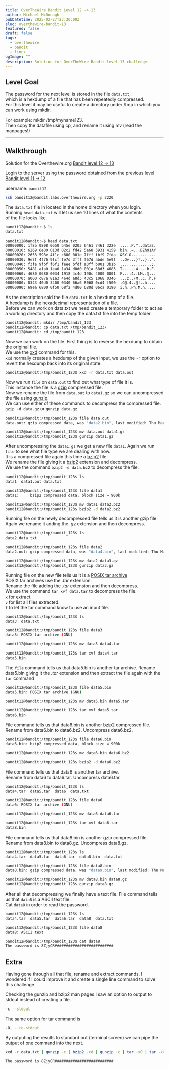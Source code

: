 ```yaml
---
title: OverTheWire Bandit Level 12 -> 13
author: Michael McDonagh
pubDatetime: 2025-02-27T23:30:00Z
slug: overthewire-bandit-13
featured: false
draft: false
tags:
  - overthewire
  - bandit
  - linux
ogImage: ""
description: Solution for OverTheWire Bandit level 13 challenge.
---
```


## Level Goal

The password for the next level is stored in the file `data.txt`,  
which is a hexdump of a file that has been repeatedly compressed.  
For this level it may be useful to create a directory under /tmp in which you can work using mkdir.  

For example: mkdir /tmp/myname123.  
Then copy the datafile using cp, and rename it using mv (read the manpages!)

---

## Walkthrough

Solution for the Overthewire.org [Bandit level 12 -> 13](https://overthewire.org/wargames/bandit/bandit13.html)

Login to the server using the password obtained from the previous level [Bandit level 11 -> 12](/posts/overthewire-bandit-12).  

username: `bandit12`

```bash
ssh bandit12@bandit.labs.overthewire.org -p 2220
```

The `data.txt` file in located in the home directory when you login.  
Running `head data.txt` will let us see 10 lines of what the contents  
of the file looks like.

```bash
bandit12@bandit:~$ ls
data.txt

bandit12@bandit:~$ head data.txt 
00000000: 1f8b 0808 0650 b45e 0203 6461 7461 322e  .....P.^..data2.
00000010: 6269 6e00 013d 02c2 fd42 5a68 3931 4159  bin..=...BZh91AY
00000020: 2653 598e 4f1c c800 001e 7fff fbf9 7fda  &SY.O...........
00000030: 9e7f 4f76 9fcf fe7d 3fff f67d abde 5e9f  ..Ov...}?..}..^.
00000040: f3fe 9fbf f6f1 feee bfdf a3ff b001 3b1b  ..............;.
00000050: 5481 a1a0 1ea0 1a34 d0d0 001a 68d3 4683  T......4....h.F.
00000060: 4680 0680 0034 1918 4c4d 190c 4000 0001  F....4..LM..@...
00000070: a000 c87a 81a3 464d a8d3 43c5 1068 0346  ...z..FM..C..h.F
00000080: 8343 40d0 3400 0340 66a6 8068 0cd4 f500  .C@.4..@f..h....
00000090: 69ea 6800 0f50 68f2 4d00 680d 06ca 0190  i.h..Ph.M.h.....
```

As the description said the file `data.txt` is a hexdump of a file.  
A hexdump is the hexadecimal representation of a file.  
Before we can work on data.txt we need create a temporary folder to act as a working directory and then copy the data.txt file into the temp folder.  

```bash
bandit12@bandit: mkdir /tmp/bandit_123
bandit12@bandit: cp data.txt /tmp/bandit_123/
bandit12@bandit: cd /tmp/bandit_123
```

Now we can work on the file. First thing is to reverse the hexdump to obtain the original file.  
We use the [xxd](https://linux.die.net/man/1/xxd) command for this.  
`xxd` normally creates a hexdump of the given input, we use the `-r` option to revert the hexdump back into its original state.

```bash
bandit12@bandit:/tmp/bandit_123$ xxd -r data.txt data.out
```

Now we run `file` on `data.out` to find out what type of file it is.  
This instance the file is a [gzip](https://linux.die.net/man/1/gzip) compressed file.  
Now we rename the file from `data.out` to `data1.gz` so we can uncompressed the file using [gunzip](https://linux.die.net/man/1/gzip).  
We can use either of these commands to decompress the compressed file.  
`gzip -d data.gz` or `gunzip data.gz`

```bash
bandit12@bandit:/tmp/bandit_123$ file data.out
data.out: gzip compressed data, was "data2.bin", last modified: Thu May  7 18:14:30 2020, max compression, from Unix

bandit12@bandit:/tmp/bandit_123$ mv data.out data1.gz
bandit12@bandit:/tmp/bandit_123$ gunzip data1.gz
```

After uncompressing the `data1.gz` we get a new file `data1`. Again we run `file` to see what file type we are dealing with now.  
It is a compressed file again this time a [bzip2](https://linux.die.net/man/1/bzip2) file.  
We rename the file giving it a [bzip2](https://linux.die.net/man/1/bzip2) extension and decompress.  
We use the command `bzip2 -d data.bz2` to decompress the file.

```bash
bandit12@bandit:/tmp/bandit_123$ ls
data1  data1.out data.txt

bandit12@bandit:/tmp/bandit_123$ file data1
data1:     bzip2 compressed data, block size = 900k

bandit12@bandit:/tmp/bandit_123$ mv data1 data2.bz2
bandit12@bandit:/tmp/bandit_123$ bzip2 -d data2.bz2
```

Running file on the newly decompressed file tells us it is another gzip file.  
Again we rename it adding the *.gz* extension and then decompress.

```bash
bandit12@bandit:/tmp/bandit_123$ ls
data2 data.txt

bandit12@bandit:/tmp/bandit_123$ file data2
data2.out: gzip compressed data, was "data4.bin", last modified: Thu May  7 18:14:30 2020, max compression, from Unix

bandit12@bandit:/tmp/bandit_123$ mv data2 data3.gz
bandit12@bandit:/tmp/bandit_123$ gunzip data3.gz
```

Running file on the new file tells us it is a [POSIX tar archive](https://linux.die.net/man/1/tar)  
POSIX tar archives use the *.tar* extension.  
Rename the file adding the *.tar* extension and then decompress.  
We use the command `tar xvf data.tar` to decompress the file.  
`x` for extract.  
`v` for list all files extracted.  
`f` to let the tar command know to use an input file.

```bash
bandit12@bandit:/tmp/bandit_123$ ls
data3  data.txt

bandit12@bandit:/tmp/bandit_123$ file data3
data3: POSIX tar archive (GNU)

bandit12@bandit:/tmp/bandit_123$ mv data3 data4.tar

bandit12@bandit:/tmp/bandit_123$ tar xvf data4.tar
data5.bin
```

The `file` command tells us that data5.bin is another tar archive.
Rename data5.bin giving it the *.tar* extension and then extract the file again with the `tar` command

```bash
bandit12@bandit:/tmp/bandit_123$ file data5.bin
data5.bin: POSIX tar archive (GNU)

bandit12@bandit:/tmp/bandit_123$ mv data5.bin data5.tar

bandit12@bandit:/tmp/bandit_123$ tar xvf data5.tar
data6.bin
```

File command tells us that data6.bin is another bzip2 compressed file.  
Rename from data6.bin to data6.bz2.
Uncompress data6.bz2.

```bash
bandit12@bandit:/tmp/bandit_123$ file data6.bin
data6.bin: bzip2 compressed data, block size = 900k

bandit12@bandit:/tmp/bandit_123$ mv data6.bin data6.bz2

bandit12@bandit:/tmp/bandit_123$ bzip2 -d data6.bz2
```

File command tells us that data6 is another tar archive.  
Rename from data6 to data6.tar.
Uncompress data6.tar.

```bash
bandit12@bandit:/tmp/bandit_123$ ls
data4.tar  data5.tar  data6  data.txt

bandit12@bandit:/tmp/bandit_123$ file data6
data6: POSIX tar archive (GNU) 

bandit12@bandit:/tmp/bandit_123$ mv data6 data6.tar

bandit12@bandit:/tmp/bandit_123$ tar xvf data6.tar
data8.bin
```

File command tells us that data8.bin is another gzip compressed file.  
Rename from data8.bin to data8.gz.
Uncompress data8.gz.

```bash
bandit12@bandit:/tmp/bandit_123$ ls
data4.tar  data5.tar  data6.tar  data8.bin  data.txt

bandit12@bandit:/tmp/bandit_123$ file data8.bin
data8.bin: gzip compressed data, was "data9.bin", last modified: Thu May  7 18:14:30 2020, max compression, from Unix

bandit12@bandit:/tmp/bandit_123$ mv data8.bin data8.gz
bandit12@bandit:/tmp/bandit_123$ gunzip data8.gz
```

After all that decompressing we finally have a text file.
File command tells us that `data8` is a ASCII text file.  
Cat `data8` in order to read the password.

```bash
bandit12@bandit:/tmp/bandit_123$ ls
data4.tar  data5.tar  data6.tar  data8  data.txt

bandit12@bandit:/tmp/bandit_123$ file data8
data8: ASCII text 

bandit12@bandit:/tmp/bandit_123$ cat data8 
The password is 8ZjyCR##########################
```

## Extra

Having gone through all that file, rename and extract commands, I wondered if I could improve it and create a single line command to solve this challenge.

Checking the gunzip and bzip2 man pages I saw an option to output to stdout instead of creating a file.

```bash
-c --stdout
```

The same option for tar command is  

```bash
-O, --to-stdout
```

By outputing the results to standard out (terminal screen) we can pipe the output of one command into the next.

```bash
xxd -r data.txt | gunzip -c | bzip2 -cd | gunzip -c | tar -xO | tar -xO | bzip2 -cd | tar -xO | gunzip -c

The password is 8ZjyCR##########################
```
